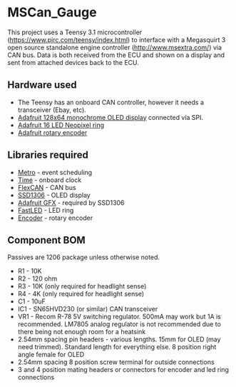 MSCan_Gauge
===========

This project uses a Teensy 3.1 microcontroller (https://www.pjrc.com/teensy/index.html) to interface with a Megasquirt 3 open source standalone
engine controller (http://www.msextra.com/) via CAN bus. Data is both received from the ECU and shown on a display and sent from attached devices back to the ECU.

## Hardware used
* The Teensy has an onboard CAN controller, however it needs a transceiver (Ebay, etc).
* [Adafruit 128x64 monochrome OLED display](http://www.adafruit.com/products/938) connected via SPI.
* [Adafruit 16 LED Neopixel ring](http://www.adafruit.com/products/1463)
* [Adafruit rotary encoder](http://www.adafruit.com/products/377)

## Libraries required
* [Metro](https://www.pjrc.com/teensy/arduino_libraries/Metro.zip) - event scheduling
* [Time](https://www.pjrc.com/teensy/arduino_libraries/Time.zip) - onboard clock
* [FlexCAN](https://github.com/teachop/FlexCAN_Library) - CAN bus
* [SSD1306](https://www.pjrc.com/teensy/arduino_libraries/Adafruit_SSD1306.zip) - OLED display
* [Adafruit GFX](https://github.com/adafruit/Adafruit-GFX-Library) - required by SSD1306
* [FastLED](https://github.com/FastLED/FastLED) - LED ring
* [Encoder](https://www.pjrc.com/teensy/arduino_libraries/Encoder.zip) - rotary encoder

## Component BOM
Passives are 1206 package unless otherwise noted.
* R1 - 10K
* R2 - 120 ohm
* R3 - 10K (only required for headlight sense)
* R4 - 4K (only required for headlight sense)
* C1 - 10uF
* IC1 - SN65HVD230 (or similar) CAN transceiver
* VR1 - Recom R-78 5V switching regulator. 500mA may work but 1A is recommended. LM7805 analog regulator is not recommended due to there being not enough room for a heatsink
* 2.54mm spacing pin headers - various lengths. 15mm for OLED (may need trimmed). Standard length for everything else. 8 position right angle female for OLED
* 2.54mm spacing 8 position screw terminal for outside connections
* 3 and 4 position mating headers or connectors for encoder and led ring connections
